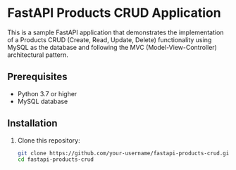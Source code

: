 # FastAPI Products CRUD Application

This is a sample FastAPI application that demonstrates the implementation of a Products CRUD (Create, Read, Update, Delete) functionality using MySQL as the database and following the MVC (Model-View-Controller) architectural pattern.

## Prerequisites

- Python 3.7 or higher
- MySQL database

## Installation

1. Clone this repository:

   ```bash
   git clone https://github.com/your-username/fastapi-products-crud.git
   cd fastapi-products-crud
